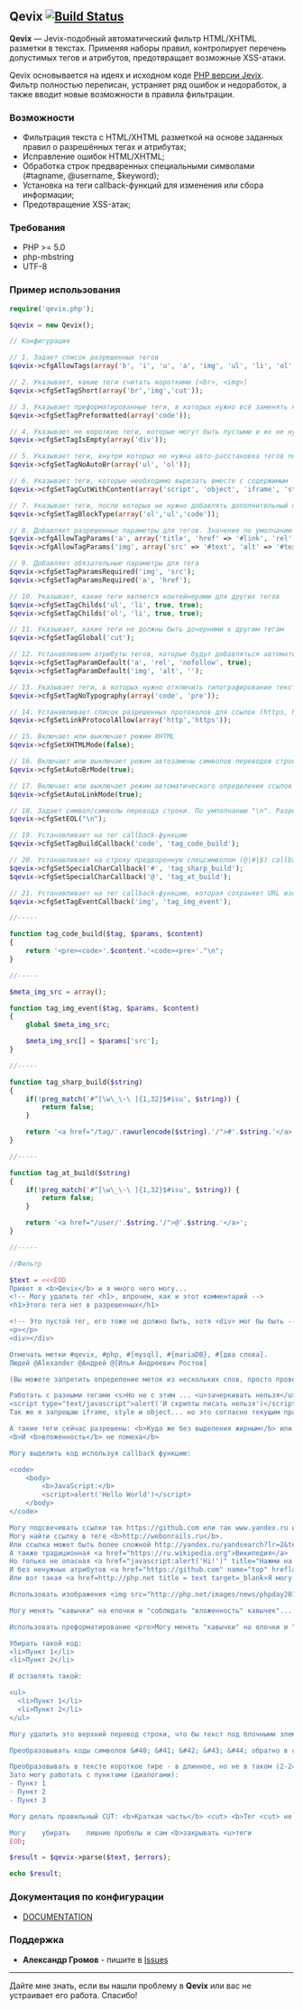 
## Qevix  [![Build Status](https://travis-ci.org/AlexanderGrom/php-qevix.svg?branch=master)](https://travis-ci.org/AlexanderGrom/php-qevix)

**Qevix** — Jevix-подобный автоматический фильтр HTML/XHTML разметки в текстах.
Применяя наборы правил, контролирует перечень допустимых тегов и атрибутов, предотвращает возможные XSS-атаки.

Qevix основывается на идеях и исходном коде [PHP версии Jevix](https://github.com/ur001/Jevix/).
Фильтр полностью переписан, устраняет ряд ошибок и недоработок, а также вводит новые возможности в правила фильтрации.

### Возможности

* Фильтрация текста с HTML/XHTML разметкой на основе заданных правил о разрешённых тегах и атрибутах;
* Исправление ошибок HTML/XHTML;
* Обработка строк предваренных специальными символами (#tagname, @username, $keyword);
* Установка на теги callback-функций для изменения или сбора информации;
* Предотвращение XSS-атак;

### Требования

* PHP >= 5.0
* php-mbstring
* UTF-8

### Пример использования

```php
require('qevix.php');

$qevix = new Qevix();

// Конфигурация

// 1. Задает список разрешенных тегов
$qevix->cfgAllowTags(array('b', 'i', 'u', 'a', 'img', 'ul', 'li', 'ol', 'br', 'code', 'pre', 'div', 'cut'));

// 2. Указывает, какие теги считать короткими (<br>, <img>)
$qevix->cfgSetTagShort(array('br','img','cut'));

// 3. Указывает преформатированные теги, в которых нужно всё заменять на HTML сущности
$qevix->cfgSetTagPreformatted(array('code'));

// 4. Указывает не короткие теги, которые могут быть пустыми и их не нужно из-за этого удалять
$qevix->cfgSetTagIsEmpty(array('div'));

// 5. Указывает теги, внутри которых не нужна авто-расстановка тегов перевода на новую строку
$qevix->cfgSetTagNoAutoBr(array('ul', 'ol'));

// 6. Указывает теги, которые необходимо вырезать вместе с содержимым
$qevix->cfgSetTagCutWithContent(array('script', 'object', 'iframe', 'style'));

// 7. Указывает теги, после которых не нужно добавлять дополнительный перевод строки. Например, блочные теги
$qevix->cfgSetTagBlockType(array('ol','ul','code'));

// 8. Добавляет разрешенные параметры для тегов. Значение по умолчанию - шаблон #text. Разрешенные шаблоны #text, #int, #link, #regexp(...) (Например: "#regexp(\d+(%|px))")
$qevix->cfgAllowTagParams('a', array('title', 'href' => '#link', 'rel' => '#text', 'target' => array('_blank')));
$qevix->cfgAllowTagParams('img', array('src' => '#text', 'alt' => '#text', 'title', 'align' => array('right', 'left', 'center'), 'width' => '#int', 'height' => '#int'));

// 9. Добавляет обязательные параметры для тега
$qevix->cfgSetTagParamsRequired('img', 'src');
$qevix->cfgSetTagParamsRequired('a', 'href');

// 10. Указывает, какие теги являются контейнерами для других тегов
$qevix->cfgSetTagChilds('ul', 'li', true, true);
$qevix->cfgSetTagChilds('ol', 'li', true, true);

// 11. Указывает, какие теги не должны быть дочерними к другим тегам
$qevix->cfgSetTagGlobal('cut');

// 12. Устанавливаем атрибуты тегов, которые будут добавляться автоматически
$qevix->cfgSetTagParamDefault('a', 'rel', 'nofollow', true);
$qevix->cfgSetTagParamDefault('img', 'alt', '');

// 13. Указывает теги, в которых нужно отключить типографирование текста
$qevix->cfgSetTagNoTypography(array('code', 'pre'));

// 14. Устанавливает список разрешенных протоколов для ссылок (https, http, ftp)
$qevix->cfgSetLinkProtocolAllow(array('http','https'));

// 15. Включает или выключает режим XHTML
$qevix->cfgSetXHTMLMode(false);

// 16. Включает или выключает режим автозамены символов переводов строк на тег br
$qevix->cfgSetAutoBrMode(true);

// 17. Включает или выключает режим автоматического определения ссылок
$qevix->cfgSetAutoLinkMode(true);

// 18. Задает символ/символы перевода строки. По умполчанию "\n". Разрешено "\n" или "\r\n"
$qevix->cfgSetEOL("\n");

// 19. Устанавливает на тег callback-функцию
$qevix->cfgSetTagBuildCallback('code', 'tag_code_build');

// 20. Устанавливает на строку предворенную спецсимволом (@|#|$) callback-функцию
$qevix->cfgSetSpecialCharCallback('#', 'tag_sharp_build');
$qevix->cfgSetSpecialCharCallback('@', 'tag_at_build');

// 21. Устанавливает на тег callback-функцию, которая сохраняет URL изображений для meta-описания
$qevix->cfgSetTagEventCallback('img', 'tag_img_event');

//-----

function tag_code_build($tag, $params, $content)
{
	return '<pre><code>'.$content.'<code><pre>'."\n";
}

//-----

$meta_img_src = array();

function tag_img_event($tag, $params, $content)
{
	global $meta_img_src;

	$meta_img_src[] = $params['src'];
}

//-----

function tag_sharp_build($string)
{
	if(!preg_match('#^[\w\_\-\ ]{1,32}$#isu', $string)) {
		return false;
	}

	return '<a href="/tag/'.rawurlencode($string).'/">#'.$string.'</a>';
}

//-----

function tag_at_build($string)
{
	if(!preg_match('#^[\w\_\-\ ]{1,32}$#isu', $string)) {
		return false;
	}

	return '<a href="/user/'.$string.'/">@'.$string.'</a>';
}

//-----

//Фильтр

$text = <<<EOD
Привет я <b>Qevix</b> и я много чего могу...
<!-- Могу удалить тег <h1>, впрочем, как и этот комментарий -->
<h1>Этого тега нет в разрешенных</h1>

<!-- Это пустой тег, его тоже не должно быть, хотя <div> мог бы быть -->
<p></p>
<div></div>

Отмечать метки #qevix, #php, #[mysql], #{mariaDB}, #[два слова].
Людей @Alexander @Андрей @[Илья Андреевич Ростов]

(Вы можете запретить определение меток из нескольких слов, просто проверяя это в callback функции)

Работать с разными тегами <s>Но не с этим ... <u>зачеркивать нельзя</u></s>,
<script type="text/javascript">alert('И скрипты писать нельзя')</script>
Так же я запрещаю iframe, style и object... но это согласно текущим правилам.

А такие теги сейчас разрешены: <b>Куда же без выделения жирным</b> или <i>курсива</i>...
<b>И <b>вложенность</b> не помеха</b>

Могу выделить код используя callback функцию:

<code>
	<body>
		<b>JavaScript:</b>
		<script>alert('Hello World')</script>
	</body>
</code>

Могу подсвечивать ссылки так https://github.com или так www.yandex.ru или в скобках (http://webonrails.ru)!
Могу найти ссылку в теге <b>http://webonrails.ru</b>.
Или ссылка может быть более сложной http://yandex.ru/yandsearch?lr=2&text=qevix!..
А также традиционная <a href="https://ru.wikipedia.org">Википедия</a>
Но только не опасная <a href="javascript:alert('Hi!')" title="Нажми на меня">Hello World!</a>
И без ненужных атрибутов <a href="https://github.com" name="top" hreflang="ru">GitHub</a>
Или вот такая <a href=http://php.net title = text target=_blank>Я могу определить атрибуты без кавычек!</a>

Использовать изображения <img src="http://php.net/images/news/phpday2012.png" alt="Image">

Могу менять "кавычки" на елочки и "соблюдать "вложенность" кавычек"...

Использовать преформатирование <pre>Могу менять "кавычки" на елочки и "соблюдать "вложенность" кавычек"</pre>

Убирать такой код:
<li>Пункт 1</li>
<li>Пункт 2</li>

И оставлять такой:

<ul>
  <li>Пункт 1</li>
  <li>Пункт 2</li>
</ul>

Могу удалить это верхний перевод строки, что бы текст под блочными элементами нормально отображался.

Преобразовывать коды символов &#40; &#41; &#42; &#43; &#44; обратно в символы.

Преобразовывать в тексте короткое тире - в длинное, но не в таком (2-2=0) и не в таком (веб-программирование)
Зато могу работать с пунктами (диалогами):
- Пункт 1
- Пункт 2
- Пункт 3

Могу делать правильный CUT: <b>Краткая часть</b> <cut> <b>Тег <cut> не может быть вложенным</b>

Могу    убирать    лишние пробелы и сам <b>закрывать <u>теги
EOD;

$result = $qevix->parse($text, $errors);

echo $result;
```

### Документация по конфигурации

* [DOCUMENTATION](DOCUMENTATION.md)

### Поддержка

* **Александр Громов** - пишите в [Issues](https://github.com/AlexanderGrom/php-qevix/issues)

------

Дайте мне знать, если вы нашли проблему в **Qevix** или вас не устраивает его работа.
Спасибо!
